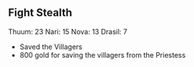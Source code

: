 ## Fight Stealth
Thuum: 23
Nari: 15
Nova: 13
Drasil: 7

- Saved the Villagers
- 800 gold for saving the villagers from the Priestess
